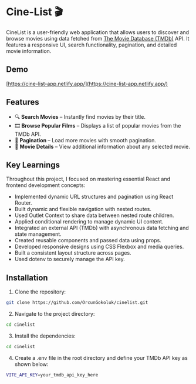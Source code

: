 # Cine-List 🎬

CineList is a user-friendly web application that allows users to discover and browse movies using data fetched from [The Movie Database (TMDb)](https://www.themoviedb.org/) API. It features a responsive UI, search functionality, pagination, and detailed movie information.

## Demo

[https://cine-list-app.netlify.app/](https://cine-list-app.netlify.app/)

## Features

- 🔍 **Search Movies** – Instantly find movies by their title.
- 🎞️ **Browse Popular Films** – Displays a list of popular movies from the TMDb API.
- 📄 **Pagination** – Load more movies with smooth pagination.
- 📘 **Movie Details** – View additional information about any selected movie.

## Key Learnings

Throughout this project, I focused on mastering essential React and frontend development concepts:

- Implemented dynamic URL structures and pagination using React Router.
- Built dynamic and flexible navigation with nested routes.
- Used Outlet Context to share data between nested route children.
- Applied conditional rendering to manage dynamic UI content.
- Integrated an external API (TMDb) with asynchronous data fetching and state management.
- Created reusable components and passed data using props.
- Developed responsive designs using CSS Flexbox and media queries.
- Built a consistent layout structure across pages.
- Used dotenv to securely manage the API key.

## Installation

1. Clone the repository:

```bash
git clone https://github.com/OrcunGokoluk/cinelist.git
```

2. Navigate to the project directory:

```bash
cd cinelist
```

3. Install the dependencies:

```bash
cd cinelist
```

4. Create a .env file in the root directory and define your TMDb API key as shown below:

```bash
VITE_API_KEY=your_tmdb_api_key_here
```
